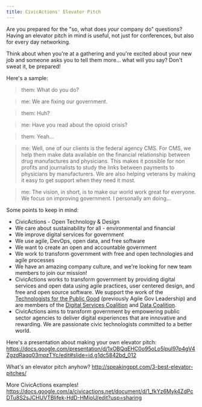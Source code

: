 ```yaml
---
title: CivicActions' Elevator Pitch
---
```


Are you prepared for the "so, what does _your_ company do" questions? Having an elevator pitch in mind is useful, not just for conferences, but also for every day networking.

Think about when you're at a gathering and you're excited about your new job and someone asks you to tell them more... what will you say? Don't sweat it, be prepared!

Here's a sample:

> them: What do you do?

> me: We are fixing our government.

> them: Huh?

> me: Have you read about the opioid crisis?

> them: Yeah...

> me: Well, one of our clients is the federal agency CMS. For CMS, we help them make data available on the financial relationship between drug manufactures and physicians. This makes it possible for non profits and journalists to study the links between payments to physicians by manufacturers. We are also helping veterans by making it easy to get support when they need it most.

> me: The vision, in short, is to make our world work great for everyone. We focus on improving government. I personally am doing...

Some points to keep in mind:

-   CivicActions - Open Technology & Design
-   We care about sustainability for all - environmental and financial
-   We improve digital services for government
-   We use agile, DevOps, open data, and free software
-   We want to create an open and accountable government
-   We work to transform government with free and open technologies and agile processes
-   We have an amazing company culture, and we're looking for new team members to join our mission!
-   CivicActions works to transform government by providing digital services and open data using agile practices, user centered design, and free and open source software. We support the work of the [Technologists for the Public Good](https://www.publicgood.tech/) (previously Agile Gov Leadership) and are members of the [Digital Services Coalition](https://digitalservicescoalition.org/) and [Data Coalition](https://www.datacoalition.org/).
-   CivicActions aims to transform government by empowering public sector agencies to deliver digital experiences that are innovative and rewarding. We are passionate civic technologists committed to a better world.

Here's a presentation about making your own elevator pitch: <https://docs.google.com/presentation/d/1xOBQqEHC0o95oLo5lpul97p4gV4ZgzdRaqq03mpzTYc/edit#slide=id.g1dc5842bd_012>

What's an elevator pitch anyhow? <http://speakingppt.com/3-best-elevator-pitches/>

More CivicActions examples! <https://docs.google.com/a/civicactions.net/document/d/1_fkYz6Myk4ZdPcDTu8S2sJCHUVTBlifek-HdD-HMioU/edit?usp=sharing>

